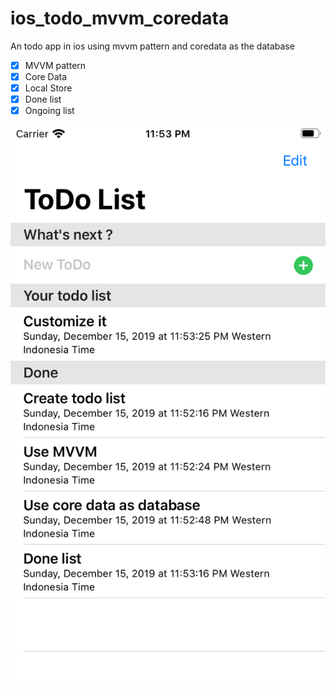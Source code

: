 # ios_todo_mvvm_coredata
An todo app in ios using mvvm pattern and coredata as the database

* [x] MVVM pattern
* [x] Core Data
* [x] Local Store
* [x] Done list
* [x] Ongoing list

![screenshot](https://raw.githubusercontent.com/rifansyah/ios_todo_mvvm_coredata/master/Screenshot/Simulator%20Screen%20Shot%20-%20iPhone%208%20-%202019-12-15%20at%2023.53.37.png)
